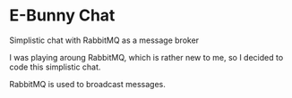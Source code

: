 # E-Bunny Chat
Simplistic chat with RabbitMQ as a message broker

I was playing aroung RabbitMQ, which is rather new to me, so I decided to code this simplistic chat.

RabbitMQ is used to broadcast messages.
